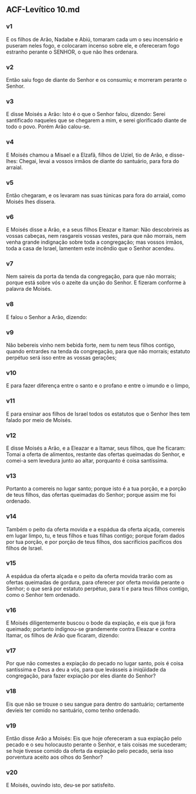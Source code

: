 ## ACF-Levítico 10.md
### v1
 E os filhos de Arão, Nadabe e Abiú, tomaram cada um o seu incensário e puseram neles fogo, e colocaram incenso sobre ele, e ofereceram fogo estranho perante o SENHOR, o que não lhes ordenara.
### v2
 Então saiu fogo de diante do Senhor e os consumiu; e morreram perante o Senhor.
### v3
 E disse Moisés a Arão: Isto é o que o Senhor falou, dizendo: Serei santificado naqueles que se chegarem a mim, e serei glorificado diante de todo o povo. Porém Arão calou-se.
### v4
 E Moisés chamou a Misael e a Elzafã, filhos de Uziel, tio de Arão, e disse-lhes: Chegai, levai a vossos irmãos de diante do santuário, para fora do arraial.
### v5
 Então chegaram, e os levaram nas suas túnicas para fora do arraial, como Moisés lhes dissera.
### v6
 E Moisés disse a Arão, e a seus filhos Eleazar e Itamar: Não descobrireis as vossas cabeças, nem rasgareis vossas vestes, para que não morrais, nem venha grande indignação sobre toda a congregação; mas vossos irmãos, toda a casa de Israel, lamentem este incêndio que o Senhor acendeu.
### v7
 Nem saireis da porta da tenda da congregação, para que não morrais; porque está sobre vós o azeite da unção do Senhor. E fizeram conforme à palavra de Moisés.
### v8
 E falou o Senhor a Arão, dizendo:
### v9
 Não bebereis vinho nem bebida forte, nem tu nem teus filhos contigo, quando entrardes na tenda da congregação, para que não morrais; estatuto perpétuo será isso entre as vossas gerações;
### v10
 E para fazer diferença entre o santo e o profano e entre o imundo e o limpo,
### v11
 E para ensinar aos filhos de Israel todos os estatutos que o Senhor lhes tem falado por meio de Moisés.
### v12
 E disse Moisés a Arão, e a Eleazar e a Itamar, seus filhos, que lhe ficaram: Tomai a oferta de alimentos, restante das ofertas queimadas do Senhor, e comei-a sem levedura junto ao altar, porquanto é coisa santíssima.
### v13
 Portanto a comereis no lugar santo; porque isto é a tua porção, e a porção de teus filhos, das ofertas queimadas do Senhor; porque assim me foi ordenado.
### v14
 Também o peito da oferta movida e a espádua da oferta alçada, comereis em lugar limpo, tu, e teus filhos e tuas filhas contigo; porque foram dados por tua porção, e por porção de teus filhos, dos sacrifícios pacíficos dos filhos de Israel.
### v15
 A espádua da oferta alçada e o peito da oferta movida trarão com as ofertas queimadas de gordura, para oferecer por oferta movida perante o Senhor; o que será por estatuto perpétuo, para ti e para teus filhos contigo, como o Senhor tem ordenado.
### v16
 E Moisés diligentemente buscou o bode da expiação, e eis que já fora queimado; portanto indignou-se grandemente contra Eleazar e contra Itamar, os filhos de Arão que ficaram, dizendo:
### v17
 Por que não comestes a expiação do pecado no lugar santo, pois é coisa santíssima e Deus a deu a vós, para que levásseis a iniqüidade da congregação, para fazer expiação por eles diante do Senhor?
### v18
 Eis que não se trouxe o seu sangue para dentro do santuário; certamente devíeis ter comido no santuário, como tenho ordenado.
### v19
 Então disse Arão a Moisés: Eis que hoje ofereceram a sua expiação pelo pecado e o seu holocausto perante o Senhor, e tais coisas me sucederam; se hoje tivesse comido da oferta da expiação pelo pecado, seria isso porventura aceito aos olhos do Senhor?
### v20
 E Moisés, ouvindo isto, deu-se por satisfeito.
